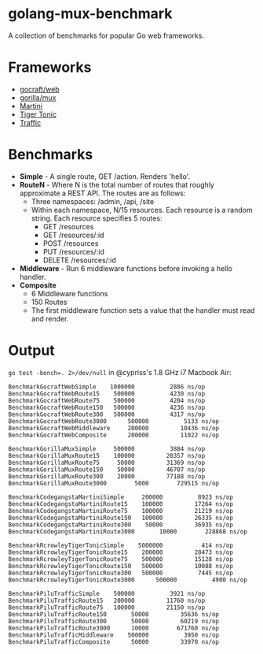 golang-mux-benchmark
====================

A collection of benchmarks for popular Go web frameworks.

# Frameworks

*  [gocraft/web](https://github.com/gocraft/web)
*  [gorilla/mux](https://github.com/gorilla/mux)
*  [Martini](https://github.com/codegangsta/martini)
*  [Tiger Tonic](https://github.com/rcrowley/go-tigertonic)
*  [Traffic](https://github.com/pilu/traffic)

# Benchmarks

*  **Simple** - A single route, GET /action. Renders 'hello'.
*  **RouteN** - Where N is the total number of routes that roughly approximate a REST API. The routes are as follows:
   *  Three namespaces: /admin, /api, /site
   *  Within each namespace, N/15 resources. Each resource is a random string. Each resource specifies 5 routes:
      *  GET /resources
      *  GET /resources/:id
      *  POST /resources
      *  PUT /resources/:id
      *  DELETE /resources/:id
*  **Middleware** - Run 6 middleware functions before invoking a hello handler.
*  **Composite**
   *  6 Middleware functions
   *  150 Routes
   *  The first middleware function sets a value that the handler must read and render.

# Output

`go test -bench=. 2>/dev/null` in @cypriss's 1.8 GHz i7 Macbook Air:

```
BenchmarkGocraftWebSimple	 1000000	      2886 ns/op
BenchmarkGocraftWebRoute15	  500000	      4230 ns/op
BenchmarkGocraftWebRoute75	  500000	      4204 ns/op
BenchmarkGocraftWebRoute150	  500000	      4236 ns/op
BenchmarkGocraftWebRoute300	  500000	      4317 ns/op
BenchmarkGocraftWebRoute3000	  500000	      5133 ns/op
BenchmarkGocraftWebMiddleware	  200000	     10436 ns/op
BenchmarkGocraftWebComposite	  200000	     11022 ns/op

BenchmarkGorillaMuxSimple	  500000	      3884 ns/op
BenchmarkGorillaMuxRoute15	  100000	     20357 ns/op
BenchmarkGorillaMuxRoute75	   50000	     31369 ns/op
BenchmarkGorillaMuxRoute150	   50000	     46707 ns/op
BenchmarkGorillaMuxRoute300	   20000	     77188 ns/op
BenchmarkGorillaMuxRoute3000	    5000	    729515 ns/op

BenchmarkCodegangstaMartiniSimple	  200000	      8923 ns/op
BenchmarkCodegangstaMartiniRoute15	  100000	     17264 ns/op
BenchmarkCodegangstaMartiniRoute75	  100000	     21219 ns/op
BenchmarkCodegangstaMartiniRoute150	  100000	     26335 ns/op
BenchmarkCodegangstaMartiniRoute300	   50000	     36935 ns/op
BenchmarkCodegangstaMartiniRoute3000	   10000	    228868 ns/op

BenchmarkRcrowleyTigerTonicSimple	 5000000	       414 ns/op
BenchmarkRcrowleyTigerTonicRoute15	  200000	     28473 ns/op
BenchmarkRcrowleyTigerTonicRoute75	  500000	     15128 ns/op
BenchmarkRcrowleyTigerTonicRoute150	  500000	     10088 ns/op
BenchmarkRcrowleyTigerTonicRoute300	  500000	      7445 ns/op
BenchmarkRcrowleyTigerTonicRoute3000	  500000	      4900 ns/op

BenchmarkPiluTrafficSimple	  500000	      3921 ns/op
BenchmarkPiluTrafficRoute15	  200000	     11760 ns/op
BenchmarkPiluTrafficRoute75	  100000	     21150 ns/op
BenchmarkPiluTrafficRoute150	   50000	     35636 ns/op
BenchmarkPiluTrafficRoute300	   50000	     60219 ns/op
BenchmarkPiluTrafficRoute3000	   10000	    671760 ns/op
BenchmarkPiluTrafficMiddleware	  500000	      3950 ns/op
BenchmarkPiluTrafficComposite	   50000	     33970 ns/op
```
